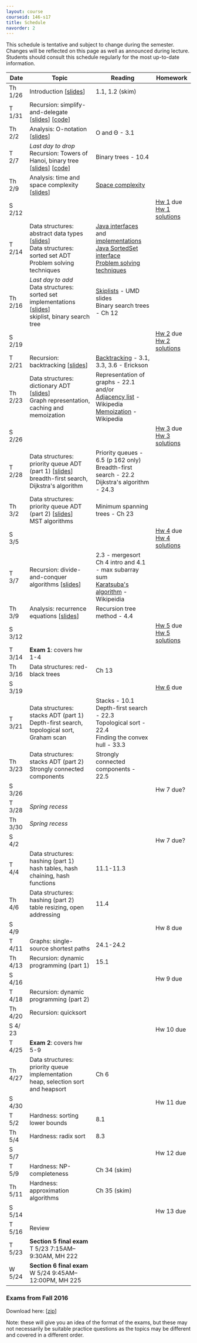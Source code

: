 ```yaml
---
layout: course
courseid: 146-s17
title: Schedule
navorder: 2
---
```


<a name="schedule"></a>

This schedule is tentative and subject to change during the semester. Changes will be reflected on this page as well as announced during lecture. Students should consult this schedule regularly for the most up-to-date information.

Date|Topic|Reading|Homework
----|-----|-------|--------
Th 1/26 | Introduction [[slides](intro.pdf)] | 1.1, 1.2 (skim)
T 1/31 | Recursion: simplify-and-delegate [[slides](recursion1.pdf)] [[code](//github.com/jnylam/SJSU-cs146-s17/tree/master/01_Recursion1/src/cc/jennylam/cs146)] | 
Th 2/2 | Analysis: O-notation [[slides](o-notation.pdf)] | O and &Theta; - 3.1
T 2/7 | _Last day to drop_<br>Recursion: Towers of Hanoi, binary tree [[slides](recursion2.pdf)] [[code](//github.com/jnylam/SJSU-cs146-s17/tree/master/02_Recursion2/src/cc/jennylam/cs146)] | Binary trees - 10.4
Th 2/9 | Analysis: time and space complexity [[slides](timecomplexity.pdf)] | [Space complexity](spacecomplexity.html)
S 2/12 | | | [Hw 1](homework01.html) due<br>[Hw 1 solutions](hw01.pdf)
T 2/14 | Data structures: abstract data types [[slides](introds.pdf)]<br>Data structures: sorted set ADT <br>Problem solving techniques | [Java interfaces](https://docs.oracle.com/javase/tutorial/collections/interfaces/index.html) and [implementations](https://docs.oracle.com/javase/tutorial/collections/implementations/index.html)<br>[Java SortedSet interface](https://docs.oracle.com/javase/8/docs/api/java/util/SortedSet.html)<br>[Problem solving techniques](http://www.cs.yale.edu/homes/aspnes/pinewiki/ProblemSolvingTechniques.html)
Th 2/16  | _Last day to add_<br>Data structures: sorted set implementations [[slides](skiplist.pdf)]<br>skiplist, binary search tree | [Skiplists](https://www.cs.umd.edu/class/spring2008/cmsc420/L12.SkipLists.pdf) - UMD slides<br>Binary search trees - Ch 12
S 2/19 | | | [Hw 2](homework02.html) due<br>[Hw 2 solutions](hw02.pdf)
T 2/21 | Recursion: backtracking [[slides](backtracking.pdf)] | [Backtracking](//jeffe.cs.illinois.edu/teaching/algorithms/notes/03-backtracking.pdf) - 3.1, 3.3, 3.6 - Erickson
Th 2/23 | Data structures: dictionary ADT [[slides](dictionary.pdf)]<br>Graph representation, caching and memoization | Representation of graphs - 22.1 and/or<br>[Adjacency list](//en.wikipedia.org/wiki/Adjacency_list) - Wikipedia<br>[Memoization](//en.wikipedia.org/wiki/Memoization) - Wikipedia
S 2/26 | | | [Hw 3](homework03.html) due<br>[Hw 3 solutions](hw03.pdf)
T 2/28 | Data structures: priority queue ADT (part 1) [[slides](priority1.pdf)]<br>breadth-first search, Dijkstra's algorithm | Priority queues - 6.5 (p 162 only)<br>Breadth-first search - 22.2<br>Dijkstra's algorithm - 24.3
Th 3/2 | Data structures: priority queue ADT (part 2) [[slides](priority2.pdf)]<br>MST algorithms | Minimum spanning trees - Ch 23
S 3/5 | | | [Hw 4](homework04.html) due<br>[Hw 4 solutions](hw04.pdf)
T 3/7 | Recursion: divide-and-conquer algorithms [[slides](divide-and-conquer.pdf)] | 2.3 - mergesort<br>Ch 4 intro and 4.1 - max subarray sum <br>[Karatsuba's algorithm](https://en.wikipedia.org/wiki/Karatsuba_algorithm) - Wikipeidia
Th 3/9 | Analysis: recurrence equations [[slides](recurrences.pdf)] | Recursion tree method - 4.4
S 3/12 | | | [Hw 5](homework05.html) due<br>[Hw 5 solutions](hw05.pdf)
T 3/14 | __Exam 1__: covers hw 1-4
Th 3/16 | Data structures: red-black trees | Ch 13
S 3/19 | | | [Hw 6](homework06.html) due
T 3/21 | Data structures: stacks ADT (part 1)<br>Depth-first search, topological sort, Graham scan | Stacks - 10.1<br> Depth-first search - 22.3<br>Topological sort - 22.4<br> Finding the convex hull - 33.3
Th 3/23 | Data structures: stacks ADT (part 2)<br>Strongly connected components | Strongly connected components - 22.5
S 3/26 | | | Hw 7 due?
T 3/28 | _Spring recess_ | 
Th 3/30 | _Spring recess_ |
S 4/2 | | | Hw 7 due?
T 4/4 | Data structures: hashing (part 1)<br>hash tables, hash chaining, hash functions | 11.1-11.3
Th 4/6 | Data structures: hashing (part 2)<br> table resizing, open addressing | 11.4
S 4/9 | | | Hw 8 due
T 4/11 | Graphs: single-source shortest paths | 24.1-24.2
Th 4/13 | Recursion: dynamic programming (part 1) | 15.1
S 4/16 | | | Hw 9 due
T 4/18 | Recursion: dynamic programming (part 2)
Th 4/20 | Recursion: quicksort
S 4/ 23 | | | Hw 10 due
T 4/25 | __Exam 2__: covers hw 5-9
Th 4/27 | Data structures: priority queue implementation<br>heap, selection sort and heapsort | Ch 6
S 4/30 | | | Hw 11 due
T 5/2 | Hardness: sorting lower bounds | 8.1
Th 5/4 | Hardness: radix sort  | 8.3
S 5/7 | | | Hw 12 due
T 5/9 | Hardness: NP-completeness | Ch 34 (skim)
Th 5/11 | Hardness: approximation algorithms | Ch 35 (skim)
S 5/14 | | | Hw 13 due
T 5/16 | Review |
T 5/23 | __Section 5 final exam__ T 5/23  7:15AM&ndash;9:30AM, MH 222<br />
W 5/24 | __Section 6 final exam__ W 5/24  9:45AM&ndash;12:00PM, MH 225



### Exams from Fall 2016

Download here: [[zip](exams.zip)]

Note: these will give you an idea of the format of the exams, but these may not necessarily be suitable practice questions as the topics may be different and covered in a different order.
